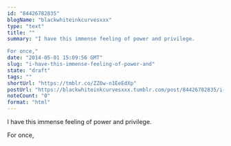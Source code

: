 ```yaml
---
id: "84426782835"
blogName: "blackwhiteinkcurvesxxx"
type: "text"
title: ""
summary: "I have this immense feeling of power and privilege.

For once,"
date: "2014-05-01 15:09:56 GMT"
slug: "i-have-this-immense-feeling-of-power-and"
state: "draft"
tags: ""
shortUrl: "https://tmblr.co/ZZ0w-n1EeEdXp"
postUrl: "https://blackwhiteinkcurvesxxx.tumblr.com/post/84426782835/i-have-this-immense-feeling-of-power-and"
noteCount: "0"
format: "html"
---
```


I have this immense feeling of power and privilege.

For once,